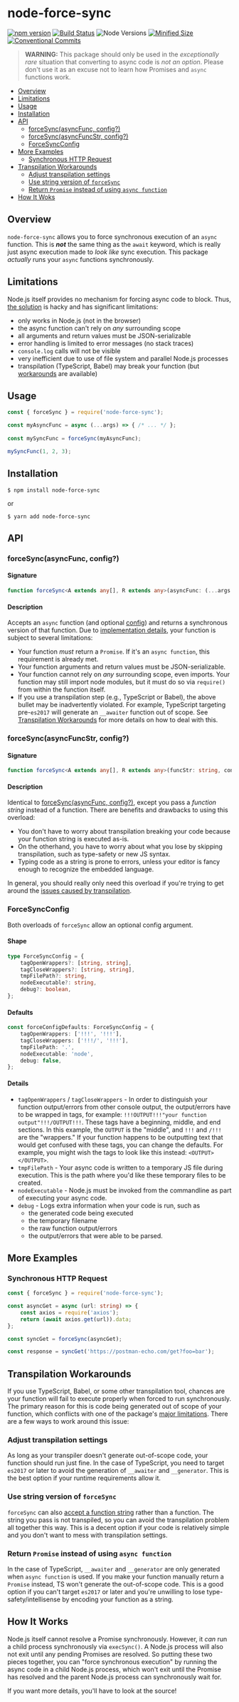 # node-force-sync
[![npm version](https://badgen.net/npm/v/node-force-sync)](https://npmjs.com/package/node-force-sync)
[![Build Status](https://travis-ci.org/tannerntannern/node-force-sync.svg?branch=master)](https://travis-ci.org/tannerntannern/node-force-sync)
![Node Versions](https://badgen.net/npm/node/node-force-sync)
[![Minified Size](https://badgen.net/bundlephobia/min/node-force-sync)](https://bundlephobia.com/result?p=node-force-sync)
[![Conventional Commits](https://badgen.net/badge/conventional%20commits/1.0.0/yellow)](https://conventionalcommits.org)

> **WARNING:** This package should only be used in the _exceptionally rare_ situation that converting to async code is _not an option_.  Please don't use it as an excuse not to learn how Promises and `async` functions work.

<!-- codegen:start {preset: markdownTOC, minDepth: 2, maxDepth: 4} -->
- [Overview](#overview)
- [Limitations](#limitations)
- [Usage](#usage)
- [Installation](#installation)
- [API](#api)
   - [forceSync(asyncFunc, config?)](#forcesyncasyncfunc-config)
   - [forceSync(asyncFuncStr, config?)](#forcesyncasyncfuncstr-config)
   - [ForceSyncConfig](#forcesyncconfig)
- [More Examples](#more-examples)
   - [Synchronous HTTP Request](#synchronous-http-request)
- [Transpilation Workarounds](#transpilation-workarounds)
   - [Adjust transpilation settings](#adjust-transpilation-settings)
   - [Use string version of `forceSync`](#use-string-version-of-forcesync)
   - [Return `Promise` instead of using `async function`](#return-promise-instead-of-using-async-function)
- [How It Woks](#how-it-works)
<!-- codegen:end -->

## Overview
`node-force-sync` allows you to force synchronous execution of an `async` function.  This is **_not_** the same thing as the `await` keyword, which is really just async execution made to _look like_ sync execution.  This package _actually_ runs your `async` functions synchronously.

## Limitations
Node.js itself provides no mechanism for forcing async code to block.  Thus, [the solution](#how-it-works) is hacky and has significant limitations:
* only works in Node.js (not in the browser)
* the async function can't rely on _any_ surrounding scope
* all arguments and return values must be JSON-serializable
* error handling is limited to error messages (no stack traces)
* `console.log` calls will not be visible
* very inefficient due to use of file system and parallel Node.js processes
* transpilation (TypeScript, Babel) may break your function (but [workarounds](#transpilation-workarounds) are available)

## Usage
<!-- codegen:start {preset: custom, source: ./codegen/copy.js, srcFile: test/readme.test.ts, srcBlock: usage, destPrefix: '```typescript\n', replace: {'__forceSync': "require('node-force-sync')"}} -->
```typescript
const { forceSync } = require('node-force-sync');

const myAsyncFunc = async (...args) => { /* ... */ };
		
const mySyncFunc = forceSync(myAsyncFunc);

mySyncFunc(1, 2, 3);
```
<!-- codegen:end -->

## Installation
```
$ npm install node-force-sync
```
or
```
$ yarn add node-force-sync
```

## API
### forceSync(asyncFunc, config?)
#### Signature
<!-- codegen:start {preset: custom, source: ./codegen/copy.js, srcFile: src/index.ts, srcBlock: asyncFunc, destPrefix: '```typescript\n', replace: {'export': ''}, lint: false} -->
```typescript
function forceSync<A extends any[], R extends any>(asyncFunc: (...args: A) => Promise<R>, config?: Partial<ForceSyncConfig>): (...args: A) => R;
```
<!-- codegen:end -->
#### Description
Accepts an `async` function (and optional [config](#forcesyncconfig)) and returns a synchronous version of that function.  Due to [implementation details](#how-it-works), your function is subject to several limitations:
* Your function _must_ return a `Promise`.  If it's an `async function`, this requirement is already met.
* Your function arguments and return values must be JSON-serializable.
* Your function cannot rely on _any_ surrounding scope, even imports.  Your function may still import node modules, but it must do so via `require()` from within the function itself.
* If you use a transpilation step (e.g., TypeScript or Babel), the above bullet may be inadvertently violated.  For example, TypeScript targeting pre-`es2017` will generate an `__awaiter` function out of scope.  See [Transpilation Workarounds](#transpilation-workarounds) for more details on how to deal with this.

### forceSync(asyncFuncStr, config?)
#### Signature
<!-- codegen:start {preset: custom, source: ./codegen/copy.js, srcFile: src/index.ts, srcBlock: funcStr, destPrefix: '```typescript\n', replace: {'export': ''}, lint: false} -->
```typescript
function forceSync<A extends any[], R extends any>(funcStr: string, config?: Partial<ForceSyncConfig>): (...args: A) => R;
```
<!-- codegen:end -->
#### Description
Identical to [forceSync(asyncFunc, config?)](#forcesyncasyncfunc-config), except you pass a _function string_ instead of a function.  There are benefits and drawbacks to using this overload:
* You don't have to worry about transpilation breaking your code because your function string is executed as-is.
* On the otherhand, you have to worry about what you lose by skipping transpilation, such as type-safety or new JS syntax.
* Typing code as a string is prone to errors, unless your editor is fancy enough to recognize the embedded language.

In general, you should really only need this overload if you're trying to get around the [issues caused by transpilation](#transpilation-workarounds).

### ForceSyncConfig
Both overloads of `forceSync` allow an optional config argument.

#### Shape
<!-- codegen:start {preset: custom, source: ./codegen/copy.js, srcFile: src/index.ts, srcBlock: config, destPrefix: '```typescript\n', replace: {'export': '', ': ': '?: '}, lint: false} -->
```typescript
type ForceSyncConfig = {
	tagOpenWrappers?: [string, string],
	tagCloseWrappers?: [string, string],
	tmpFilePath?: string,
	nodeExecutable?: string,
	debug?: boolean,
};
```
<!-- codegen:end -->

#### Defaults
<!-- codegen:start {preset: custom, source: ./codegen/copy.js, srcFile: src/index.ts, srcBlock: defaultConfig, destPrefix: '```typescript\n', lint: false} -->
```typescript
const forceConfigDefaults: ForceSyncConfig = {
	tagOpenWrappers: ['!!!', '!!!'],
	tagCloseWrappers: ['!!!/', '!!!'],
	tmpFilePath: '.',
	nodeExecutable: 'node',
	debug: false,
};
```
<!-- codegen:end -->

#### Details
* `tagOpenWrappers` / `tagCloseWrappers` - In order to distinguish your function output/errors from other console output, the output/errors have to be wrapped in tags, for example: `!!!OUTPUT!!!"your function output"!!!/OUTPUT!!!`.  These tags have a beginning, middle, and end sections.  In this example, the `OUTPUT` is the "middle", and `!!!` and `/!!!` are the "wrappers."  If your function happens to be outputting text that would get confused with these tags, you can change the defaults.  For example, you might wish the tags to look like this instead: `<OUTPUT></OUTPUT>`.
* `tmpFilePath` - Your async code is written to a temporary JS file during execution.  This is the path where you'd like these temporary files to be created.
* `nodeExecutable` - Node.js must be invoked from the commandline as part of executing your async code.
* `debug` - Logs extra information when your code is run, such as
    - the generated code being executed
    - the temporary filename
    - the raw function output/errors
    - the output/errors that were able to be parsed.

## More Examples
### Synchronous HTTP Request
<!-- codegen:start {preset: custom, source: codegen/copy.js, srcFile: test/readme.test.ts, srcBlock: syncHttp, destPrefix: '```typescript\n', replace: {__forceSync: "require('node-force-sync')"}} -->
```typescript
const { forceSync } = require('node-force-sync');

const asyncGet = async (url: string) => {
	const axios = require('axios');
	return (await axios.get(url)).data;
};

const syncGet = forceSync(asyncGet);

const response = syncGet('https://postman-echo.com/get?foo=bar');
```
<!-- codegen:end -->

## Transpilation Workarounds
If you use TypeScript, Babel, or some other transpilation tool, chances are your function will fail to execute properly when forced to run synchronously.  The primary reason for this is code being generated out of scope of your function, which conflicts with one of the package's [major limitations](#limitations).  There are a few ways to work around this issue:

### Adjust transpilation settings
As long as your transpiler doesn't generate out-of-scope code, your function should run just fine.  In the case of TypeScript, you need to target `es2017` or later to avoid the generation of `__awaiter` and `__generator`.  This is the best option if your runtime requirements allow it.

### Use string version of `forceSync`
`forceSync` can also [accept a function string](#forcesyncasyncfuncstr-config) rather than a function.  The string you pass is not transpiled, so you can avoid the transpilation problem all together this way.  This is a decent option if your code is relatively simple and you don't want to mess with transpilation settings.

### Return `Promise` instead of using `async function`
In the case of TypeScript, `__awaiter` and `__generator` are only generated when `async function` is used.  If you make your function manually return a `Promise` instead, TS won't generate the out-of-scope code.  This is a good option if you can't target `es2017` or later and you're unwilling to lose type-safety/intellisense by encoding your function as a string.

## How It Works
Node.js itself cannot resolve a Promise synchronously.  However, it _can_ run a child process synchronously via `execSync()`.  A Node.js process will also not exit until any pending Promises are resolved.  So putting these two pieces together, you can "force synchronous execution" by running the async code in a child Node.js process, which won't exit until the Promise has resolved and the parent Node.js process can synchronously wait for.

If you want more details, you'll have to look at the source!
